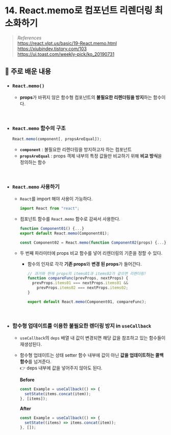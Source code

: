 # 14. React.memo로 컴포넌트 리렌더링 최소화하기

> _References_ <br> https://react.vlpt.us/basic/19-React.memo.html <br> https://xiubindev.tistory.com/103 <br> https://ui.toast.com/weekly-pick/ko_20190731

## 📕 주로 배운 내용

- ### `React.memo()`

  - **props**가 바뀌지 않은 함수형 컴포넌트의 **불필요한 리렌더링을 방지**하는 함수이다.

<br>

- ### `React.memo` 함수의 구조

  ```javascript
  React.memo(component[, propsAreEqual]);
  ```

  - **`component`** : 불필요한 리렌더링을 방지하고자 하는 컴포넌트
  - **`propsAreEqual`** : props 객체 내부의 특정 값들만 비교하기 위해 **비교 방식**을 정의하는 함수

<br>

- ### `React.memo` 사용하기

  - `React`를 import 해야 사용이 가능하다.

    ```javascript
    import React from "react";
    ```

  - 컴포넌트 함수를 `React.memo` 함수로 감싸서 사용한다.

    ```javascript
    function Component01() {...}
    export default React.memo(Component01);
    ```

    ```javascript
    const Component02 = React.memo(function Component02(props) {...});
    ```

  - 두 번째 파라미터에 props 비교 함수를 넣어 리렌더링의 기준을 정할 수 있다.

    - 함수의 인자로 각각 **기존 props**와 **변경 된 props**가 들어간다.

      ```javascript
      // 과거와 현재 props의 items01과 items02가 같으면 리렌더링!
      function compareFunc(prevProps, nextProps) {
        prevProps.items01 === nextProps.items01 &&
          prevProps.items02 === nextProps.items02;
      }
      ```

      ```javascript
      export default React.memo(Component01, compareFunc);
      ```

<br>

- ### 함수형 업데이트를 이용한 불필요한 렌더링 방지 in `useCallback`

  - `useCallback`의 `deps` 배열 내 값이 변경되면 해당 값을 참조하고 있는 함수들이 재생성된다.
  - 함수형 업데이트는 상태 setter 함수 내부에 값이 아닌 **값을 업데이트하는 콜백 함수**를 넘겨준다. <br> 👉 deps 내부에 값을 넣어주지 않아도 된다.

    **Before**

    ```javascript
    const Example = useCallback(() => {
      setState(items.concat(item));
    }, [items]);
    ```

    **After**

    ```javascript
    const Example = useCallback(() => {
      setState((items) => items.concat(item));
    }, []);
    ```
